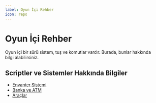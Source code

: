 ```yaml
---
label: Oyun İçi Rehber
icon: repo
---
```


# Oyun İçi Rehber

Oyun içi bir sürü sistem, tuş ve komutlar vardır. Burada, bunlar hakkında bilgi alabilirsiniz.

## Scriptler ve Sistemler Hakkında Bilgiler

- [Envanter Sistemi](/guide/inventory.md)
- [Banka ve ATM](/guide/bank.md)
- [Araçlar](/guide/vehicle.md)
